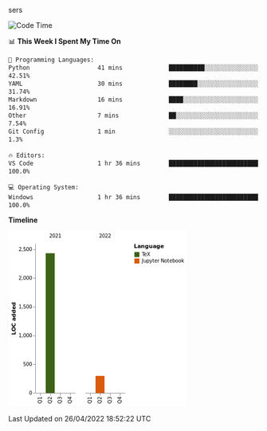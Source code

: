 sers
<!--START_SECTION:waka-->
![Code Time](http://img.shields.io/badge/Code%20Time-1%20hr%2036%20mins-blue)

📊 **This Week I Spent My Time On** 

```text
💬 Programming Languages: 
Python                   41 mins             ██████████░░░░░░░░░░░░░░░   42.51% 
YAML                     30 mins             ████████░░░░░░░░░░░░░░░░░   31.74% 
Markdown                 16 mins             ████░░░░░░░░░░░░░░░░░░░░░   16.91% 
Other                    7 mins              ██░░░░░░░░░░░░░░░░░░░░░░░   7.54% 
Git Config               1 min               ░░░░░░░░░░░░░░░░░░░░░░░░░   1.3%

🔥 Editors: 
VS Code                  1 hr 36 mins        █████████████████████████   100.0%

💻 Operating System: 
Windows                  1 hr 36 mins        █████████████████████████   100.0%

```

**Timeline**

![Chart not found](https://raw.githubusercontent.com/stepeos/stepeos/main/charts/bar_graph.png) 


 Last Updated on 26/04/2022 18:52:22 UTC
<!--END_SECTION:waka-->
